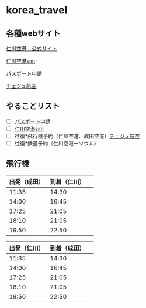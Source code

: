 # korea_travel
[]()

## 各種webサイト

[仁川空港＿公式サイト](https://www.airport.kr/ap/ja/index.do)

[仁川空港sim](https://www.klook.com/ja/activity/16469-kt-olleh-4g-sim-south-korea/?aid=4162&utm_medium=affiliate-alwayson&utm_source=non-network&utm_campaign=4162&utm_term=)

[パスポート申請](https://www.mofa.go.jp/mofaj/toko/passport/page22_004036.html)

[チェジュ航空](https://www.jejuair.net/ja/main/base/index.do)

## やることリスト
- [ ] [パスポート申請](https://www.mofa.go.jp/mofaj/toko/passport/page22_004036.html)
- [ ] [仁川空港sim](https://www.klook.com/ja/activity/16469-kt-olleh-4g-sim-south-korea/?aid=4162&utm_medium=affiliate-alwayson&utm_source=non-network&utm_campaign=4162&utm_term=)
- [ ] 往復*飛行機予約（仁川空港、成田空港）[チェジュ航空](https://www.jejuair.net/ja/main/base/index.do)
- [ ] 往復*鉄道予約（仁川空港ーソウル）

## 飛行機
| 出発（成田） | 到着（仁川） ||
| --- | --- | --- |
| 11:35 | 14:30 ||
| 14:00 | 16:45 ||
| 17:25 | 21:05 ||
| 18:10 | 21:05 ||
| 19:50 | 22:50 ||

| 出発（仁川） | 到着（成田） ||
| --- | --- | --- |
| 11:35 | 14:30 ||
| 14:00 | 16:45 ||
| 17:25 | 21:05 ||
| 18:10 | 21:05 ||
| 19:50 | 22:50 ||
